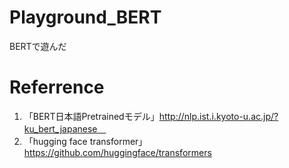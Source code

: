 # Playground_BERT
BERTで遊んだ

# Referrence
1. 「BERT日本語Pretrainedモデル」http://nlp.ist.i.kyoto-u.ac.jp/?ku_bert_japanese　
2. 「hugging face transformer」https://github.com/huggingface/transformers 

